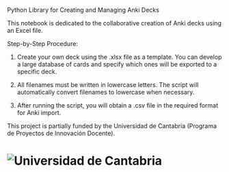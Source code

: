 Python Library for Creating and Managing Anki Decks

This notebook is dedicated to the collaborative creation of Anki decks using an Excel file.

Step-by-Step Procedure:

1. Create your own deck using the .xlsx file as a template. You can develop a large database of cards and specify which ones will be exported to a specific deck.

2. All filenames must be written in lowercase letters. The script will automatically convert filenames to lowercase when necessary.

3. After running the script, you will obtain a .csv file in the required format for Anki import.


This project is partially funded by the Universidad de Cantabria (Programa de Proyectos de Innovación Docente).

# ![Universidad de Cantabria](docs/images/logo.png)